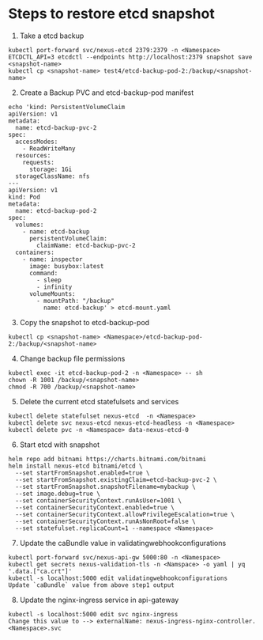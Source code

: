 # Steps to restore etcd snapshot

1. Take a etcd backup
```shell
kubectl port-forward svc/nexus-etcd 2379:2379 -n <Namespace> 
ETCDCTL_API=3 etcdctl --endpoints http://localhost:2379 snapshot save <snapshot-name>
kubectl cp <snapshot-name> test4/etcd-backup-pod-2:/backup/<snapshot-name>
```

2. Create a Backup PVC and etcd-backup-pod manifest
```shell
echo 'kind: PersistentVolumeClaim
apiVersion: v1
metadata:
  name: etcd-backup-pvc-2
spec:
  accessModes:
    - ReadWriteMany
  resources:
    requests:
      storage: 1Gi
  storageClassName: nfs
---
apiVersion: v1
kind: Pod
metadata:
  name: etcd-backup-pod-2
spec:
  volumes:
    - name: etcd-backup
      persistentVolumeClaim:
        claimName: etcd-backup-pvc-2
  containers:
    - name: inspector
      image: busybox:latest
      command:
        - sleep
        - infinity
      volumeMounts:
        - mountPath: "/backup"
          name: etcd-backup' > etcd-mount.yaml
```

3. Copy the snapshot to etcd-backup-pod
```shell
kubectl cp <snapshot-name> <Namespace>/etcd-backup-pod-2:/backup/<snapshot-name>
```

4. Change backup file permissions
```shell
kubectl exec -it etcd-backup-pod-2 -n <Namespace> -- sh
chown -R 1001 /backup/<snapshot-name>
chmod -R 700 /backup/<snapshot-name>
```

5. Delete the current etcd statefulsets and services
```shell
kubectl delete statefulset nexus-etcd  -n <Namespace>
kubectl delete svc nexus-etcd nexus-etcd-headless -n <Namespace>
kubectl delete pvc -n <Namespace> data-nexus-etcd-0
```

6. Start etcd with snapshot
```shell
helm repo add bitnami https://charts.bitnami.com/bitnami
helm install nexus-etcd bitnami/etcd \
  --set startFromSnapshot.enabled=true \
  --set startFromSnapshot.existingClaim=etcd-backup-pvc-2 \
  --set startFromSnapshot.snapshotFilename=mybackup \
  --set image.debug=true \
  --set containerSecurityContext.runAsUser=1001 \
  --set containerSecurityContext.enabled=true \
  --set containerSecurityContext.allowPrivilegeEscalation=true \
  --set containerSecurityContext.runAsNonRoot=false \
  --set statefulset.replicaCount=1 --namespace <Namespace>
```

7. Update the caBundle value in validatingwebhookconfigurations
```shell
kubectl port-forward svc/nexus-api-gw 5000:80 -n <Namespace>
kubectl get secrets nexus-validation-tls -n <Namspace> -o yaml | yq '.data.["ca.crt"]'
kubectl -s localhost:5000 edit validatingwebhookconfigurations
Update `caBundle` value from above step1 output
```

8. Update the nginx-ingress service in api-gateway
```shell
kubectl -s localhost:5000 edit svc nginx-ingress
Change this value to --> externalName: nexus-ingress-nginx-controller.<Namespace>.svc
```


